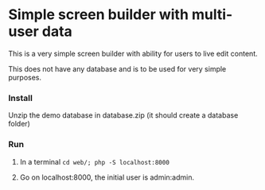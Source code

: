 # Simple screen builder with multi-user data

This is a very simple screen builder with ability for users to live edit content.

This does not have any database and is to be used for very simple purposes.

### Install

Unzip the demo database in database.zip (it should create a database folder)

### Run

1. In a terminal `cd web/; php -S localhost:8000`

2. Go on localhost:8000, the initial user is admin:admin.
